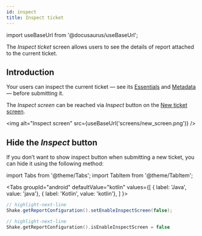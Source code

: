 ```yaml
---
id: inspect
title: Inspect ticket
---
```

import useBaseUrl from '@docusaurus/useBaseUrl';

The *Inspect ticket* screen allows users to see the details of report attached to the current ticket.

## Introduction
Your users can inspect the current ticket — see its [Essentials](ios/essentials.md) and [Metadata](ios/metadata.md) — before submitting it.

The *Inspect screen* can be reached via *Inspect* button on the [New ticket screen](ios/new-ticket-screen.md).

<img
  alt="Inspect screen"
  src={useBaseUrl('screens/new_screen.png')}
/>

## Hide the *Inspect* button
If you don’t want to show inspect button when submitting a new ticket, you can hide it using the following method:

import Tabs from '@theme/Tabs';
import TabItem from '@theme/TabItem';

<Tabs
  groupId="android"
  defaultValue="kotlin"
  values={[
    { label: 'Java', value: 'java'},
    { label: 'Kotlin', value: 'kotlin'},
  ]
}>

<TabItem value="java">

```java title="App.java"
// highlight-next-line
Shake.getReportConfiguration().setEnableInspectScreen(false);
```

</TabItem>

<TabItem value="kotlin">

```kotlin title="App.kt"
// highlight-next-line
Shake.getReportConfiguration().isEnableInspectScreen = false
```

</TabItem>
</Tabs>
